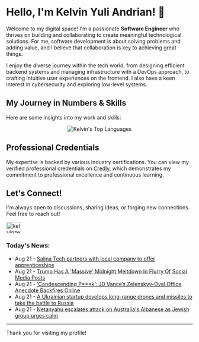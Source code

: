 # Hello, I'm Kelvin Yuli Andrian! 👋

Welcome to my digital space! I'm a passionate **Software Engineer** who thrives on building and collaborating to create meaningful technological solutions. For me, software development is about solving problems and adding value, and I believe that collaboration is key to achieving great things.

I enjoy the diverse journey within the tech world, from designing efficient backend systems and managing infrastructure with a DevOps approach, to crafting intuitive user experiences on the frontend. I also have a keen interest in cybersecurity and exploring low-level systems.

## My Journey in Numbers & Skills

Here are some insights into my work and skills:

<p align="center">
  <img src="https://github-readme-stats.vercel.app/api/top-langs/?username=kelvinzer0&layout=compact&theme=radical" alt="Kelvin's Top Languages" />
</p>

## Professional Credentials

My expertise is backed by various industry certifications. You can view my verified professional credentials on [Credly](https://www.credly.com/users/kelvin-yuli-andrian/badges), which demonstrates my commitment to professional excellence and continuous learning.

## Let's Connect!

I'm always open to discussions, sharing ideas, or forging new connections. Feel free to reach out!

<p align="left">
    <a href="https://linkedin.com/in/kelvinzero" target="blank"><img align="center" src="https://cdn.jsdelivr.net/npm/simple-icons@3.0.1/icons/linkedin.svg" alt="kelvinzero" height="30" width="40" /></a>
</p>

### Today's News:

<!-- feed start -->
- Aug 21 - [Salina Tech partners with local company to offer apprenticeships](https://www.yahoo.com/news/articles/salina-tech-partners-local-company-090621137.html)
- Aug 21 - [Trump Has A 'Massive' Midnight Meltdown In Flurry Of Social Media Posts](https://www.yahoo.com/news/articles/trump-massive-midnight-meltdown-flurry-083741122.html)
- Aug 21 - [‘Condescending P***k’: JD Vance’s Zelenskyy-Oval Office Anecdote Backfires Online](https://www.yahoo.com/news/articles/condescending-p-k-jd-vance-074405496.html)
- Aug 21 - [A Ukrainian startup develops long-range drones and missiles to take the battle to Russia](https://www.yahoo.com/news/articles/ukrainian-startup-makes-drones-soon-051801344.html)
- Aug 21 - [Netanyahu escalates attack on Australia's Albanese as Jewish group urges calm](https://www.yahoo.com/news/articles/netanyahu-escalates-attack-australias-albanese-050926349.html)
<!-- feed end -->

---

Thank you for visiting my profile!
